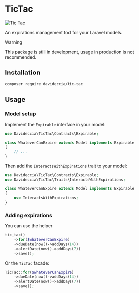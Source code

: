 # TicTac

![Tic Tac](https://media.tenor.com/DMuNMD0aEggAAAAM/samuel-l-jackson.gif)

An expirations management tool for your Laravel models.

> [!WARNING] 
> This package is still in development, usage in production is not recommended.

## Installation

```bash
composer require davideccia/tic-tac
```

## Usage

### Model setup
Implement the `Expirable` interface in your model:

```php
use Davideccia\TicTac\Contracts\Expirable;

class WhateverCanExpire extends Model implements Expirable
{
    // ...
}
```
Then add the `InteractsWithExpirations` trait to your model:

```php
use Davideccia\TicTac\Contracts\Expirable;
use Davideccia\TicTac\Traits\InteractsWithExpirations;

class WhateverCanExpire extends Model implements Expirable
{
    use InteractsWithExpirations;
}
```

### Adding expirations

You can use the helper

```php
tic_tac()
    ->for($whateverCanExpire)
    ->dueDate(now()->addDays(14))
    ->alertDate(now()->addDays(7))
    ->save();
```

Or the `TicTac` facade:

```php
TicTac::for($whateverCanExpire)
    ->dueDate(now()->addDays(14))
    ->alertDate(now()->addDays(7))
    ->save();
```
